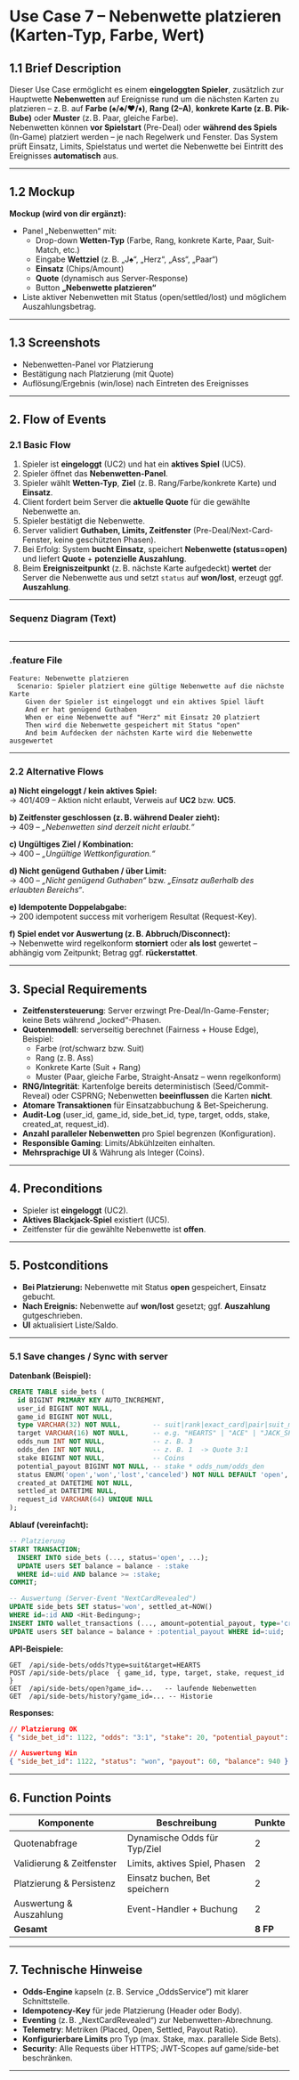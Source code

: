 # Use Case 7 – Nebenwette platzieren (Karten-Typ, Farbe, Wert)

## 1.1 Brief Description
Dieser Use Case ermöglicht es einem **eingeloggten Spieler**, zusätzlich zur Hauptwette **Nebenwetten** auf Ereignisse rund um die nächsten Karten zu platzieren – z. B. auf **Farbe (♠/♣/♥/♦)**, **Rang (2–A)**, **konkrete Karte (z. B. Pik-Bube)** oder **Muster** (z. B. Paar, gleiche Farbe).  
Nebenwetten können **vor Spielstart** (Pre-Deal) oder **während des Spiels** (In-Game) platziert werden – je nach Regelwerk und Fenster. Das System prüft Einsatz, Limits, Spielstatus und wertet die Nebenwette bei Eintritt des Ereignisses **automatisch** aus.

---

## 1.2 Mockup
**Mockup (wird von dir ergänzt):**
- Panel „Nebenwetten“ mit:
  - Drop-down **Wetten-Typ** (Farbe, Rang, konkrete Karte, Paar, Suit-Match, etc.)
  - Eingabe **Wettziel** (z. B. „J♠“, „Herz“, „Ass“, „Paar“)
  - **Einsatz** (Chips/Amount)
  - **Quote** (dynamisch aus Server-Response)
  - Button **„Nebenwette platzieren“**
- Liste aktiver Nebenwetten mit Status (open/settled/lost) und möglichem Auszahlungsbetrag.

---

## 1.3 Screenshots
- Nebenwetten-Panel vor Platzierung
- Bestätigung nach Platzierung (mit Quote)
- Auflösung/Ergebnis (win/lose) nach Eintreten des Ereignisses


---

## 2. Flow of Events

### 2.1 Basic Flow
1. Spieler ist **eingeloggt** (UC2) und hat ein **aktives Spiel** (UC5).  
2. Spieler öffnet das **Nebenwetten-Panel**.  
3. Spieler wählt **Wetten-Typ**, **Ziel** (z. B. Rang/Farbe/konkrete Karte) und **Einsatz**.  
4. Client fordert beim Server die **aktuelle Quote** für die gewählte Nebenwette an.  
5. Spieler bestätigt die Nebenwette.  
6. Server validiert **Guthaben, Limits, Zeitfenster** (Pre-Deal/Next-Card-Fenster, keine geschützten Phasen).  
7. Bei Erfolg: System **bucht Einsatz**, speichert **Nebenwette (status=open)** und liefert **Quote** + **potenzielle Auszahlung**.  
8. Beim **Ereigniszeitpunkt** (z. B. nächste Karte aufgedeckt) **wertet** der Server die Nebenwette aus und setzt `status` auf **won/lost**, erzeugt ggf. **Auszahlung**.

---

### Sequenz Diagram (Text)
```

```

---

### .feature File
```
Feature: Nebenwette platzieren
  Scenario: Spieler platziert eine gültige Nebenwette auf die nächste Karte
    Given der Spieler ist eingeloggt und ein aktives Spiel läuft
    And er hat genügend Guthaben
    When er eine Nebenwette auf "Herz" mit Einsatz 20 platziert
    Then wird die Nebenwette gespeichert mit Status "open"
    And beim Aufdecken der nächsten Karte wird die Nebenwette ausgewertet
```

---

### 2.2 Alternative Flows
**a) Nicht eingeloggt / kein aktives Spiel:**  
→ 401/409 – Aktion nicht erlaubt, Verweis auf **UC2** bzw. **UC5**.

**b) Zeitfenster geschlossen (z. B. während Dealer zieht):**  
→ 409 – *„Nebenwetten sind derzeit nicht erlaubt.“*

**c) Ungültiges Ziel / Kombination:**  
→ 400 – *„Ungültige Wettkonfiguration.“*

**d) Nicht genügend Guthaben / über Limit:**  
→ 400 – *„Nicht genügend Guthaben“* bzw. *„Einsatz außerhalb des erlaubten Bereichs“*.

**e) Idempotente Doppelabgabe:**  
→ 200 idempotent success mit vorherigem Resultat (Request-Key).

**f) Spiel endet vor Auswertung (z. B. Abbruch/Disconnect):**  
→ Nebenwette wird regelkonform **storniert** oder **als lost** gewertet – abhängig vom Zeitpunkt; Betrag ggf. **rückerstattet**.

---

## 3. Special Requirements
- **Zeitfenstersteuerung**: Server erzwingt Pre-Deal/In-Game-Fenster; keine Bets während „locked“-Phasen.  
- **Quotenmodell**: serverseitig berechnet (Fairness + House Edge), Beispiel:  
  - Farbe (rot/schwarz bzw. Suit)  
  - Rang (z. B. Ass)  
  - Konkrete Karte (Suit + Rang)  
  - Muster (Paar, gleiche Farbe, Straight-Ansatz – wenn regelkonform)  
- **RNG/Integrität**: Kartenfolge bereits deterministisch (Seed/Commit-Reveal) oder CSPRNG; Nebenwetten **beeinflussen** die Karten **nicht**.  
- **Atomare Transaktionen** für Einsatzabbuchung & Bet-Speicherung.  
- **Audit-Log** (user_id, game_id, side_bet_id, type, target, odds, stake, created_at, request_id).  
- **Anzahl paralleler Nebenwetten** pro Spiel begrenzen (Konfiguration).  
- **Responsible Gaming**: Limits/Abkühlzeiten einhalten.  
- **Mehrsprachige UI** & Währung als Integer (Coins).

---

## 4. Preconditions
- Spieler ist **eingeloggt** (UC2).  
- **Aktives Blackjack-Spiel** existiert (UC5).  
- Zeitfenster für die gewählte Nebenwette ist **offen**.

---

## 5. Postconditions
- **Bei Platzierung:** Nebenwette mit Status **open** gespeichert, Einsatz gebucht.  
- **Nach Ereignis:** Nebenwette auf **won/lost** gesetzt; ggf. **Auszahlung** gutgeschrieben.  
- **UI** aktualisiert Liste/Saldo.

---

### 5.1 Save changes / Sync with server
**Datenbank (Beispiel):**
```sql
CREATE TABLE side_bets (
  id BIGINT PRIMARY KEY AUTO_INCREMENT,
  user_id BIGINT NOT NULL,
  game_id BIGINT NOT NULL,
  type VARCHAR(32) NOT NULL,        -- suit|rank|exact_card|pair|suit_match|...
  target VARCHAR(16) NOT NULL,      -- e.g. "HEARTS" | "ACE" | "JACK_SPADES"
  odds_num INT NOT NULL,            -- z. B. 3
  odds_den INT NOT NULL,            -- z. B. 1  -> Quote 3:1
  stake BIGINT NOT NULL,            -- Coins
  potential_payout BIGINT NOT NULL, -- stake * odds_num/odds_den
  status ENUM('open','won','lost','canceled') NOT NULL DEFAULT 'open',
  created_at DATETIME NOT NULL,
  settled_at DATETIME NULL,
  request_id VARCHAR(64) UNIQUE NULL
);
```

**Ablauf (vereinfacht):**
```sql
-- Platzierung
START TRANSACTION;
  INSERT INTO side_bets (..., status='open', ...);
  UPDATE users SET balance = balance - :stake
  WHERE id=:uid AND balance >= :stake;
COMMIT;

-- Auswertung (Server-Event "NextCardRevealed")
UPDATE side_bets SET status='won', settled_at=NOW()
WHERE id=:id AND <Hit-Bedingung>;
INSERT INTO wallet_transactions (..., amount=potential_payout, type='credit', reason='side_bet_payout');
UPDATE users SET balance = balance + :potential_payout WHERE id=:uid;
```

**API-Beispiele:**
```
GET  /api/side-bets/odds?type=suit&target=HEARTS
POST /api/side-bets/place  { game_id, type, target, stake, request_id }
GET  /api/side-bets/open?game_id=...   -- laufende Nebenwetten
GET  /api/side-bets/history?game_id=... -- Historie
```

**Responses:**
```json
// Platzierung OK
{ "side_bet_id": 1122, "odds": "3:1", "stake": 20, "potential_payout": 60, "status": "open", "balance": 880 }

// Auswertung Win
{ "side_bet_id": 1122, "status": "won", "payout": 60, "balance": 940 }
```

---

## 6. Function Points
| Komponente | Beschreibung | Punkte |
|---|---|---|
| Quotenabfrage | Dynamische Odds für Typ/Ziel | 2 |
| Validierung & Zeitfenster | Limits, aktives Spiel, Phasen | 2 |
| Platzierung & Persistenz | Einsatz buchen, Bet speichern | 2 |
| Auswertung & Auszahlung | Event-Handler + Buchung | 2 |
| **Gesamt** |  | **8 FP** |

---

## 7. Technische Hinweise
- **Odds-Engine** kapseln (z. B. Service „OddsService“) mit klarer Schnittstelle.  
- **Idempotency-Key** für jede Platzierung (Header oder Body).  
- **Eventing** (z. B. „NextCardRevealed“) zur Nebenwetten-Abrechnung.  
- **Telemetry**: Metriken (Placed, Open, Settled, Payout Ratio).  
- **Konfigurierbare Limits** pro Typ (max. Stake, max. parallele Side Bets).  
- **Security**: Alle Requests über HTTPS; JWT-Scopes auf game/side-bet beschränken.

---


